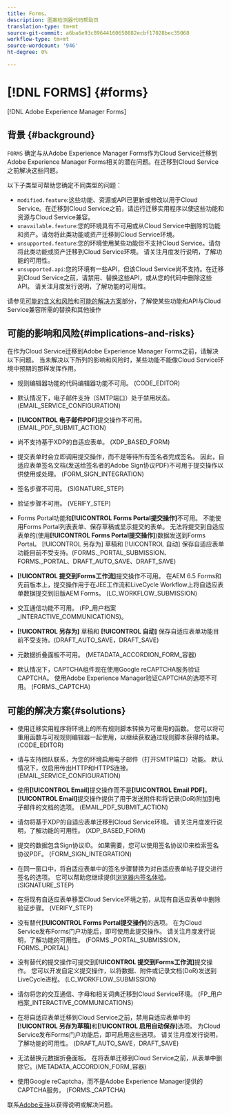```yaml
---
title: Forms。
description: 图案检测器代码帮助页
translation-type: tm+mt
source-git-commit: a6ba6e93c89644160650882ecbf17028bec35068
workflow-type: tm+mt
source-wordcount: '946'
ht-degree: 0%

---
```



# [!DNL FORMS] {#forms}

[!DNL Adobe Experience Manager Forms]

## 背景 {#background}

`FORMS` 确定与从Adobe Experience Manager Forms作为Cloud Service迁移到Adobe Experience Manager Forms相关的潜在问题。在迁移到Cloud Service之前解决这些问题。

以下子类型可帮助您确定不同类型的问题：

* `modified.feature`:这些功能、资源或API已更新或修改以用于Cloud Service。在迁移到Cloud Service之前，请运行迁移实用程序以使这些功能和资源与Cloud Service兼容。
* `unavailable.feature`:您的环境具有不可用或从Cloud Service中删除的功能和资产。请勿将此类功能或资产迁移到Cloud Service环境。
* `unsupported.feature`:您的环境使用某些功能但不支持Cloud Service。请勿将此类功能或资产迁移到Cloud Service环境。 请关注月度发行说明，了解功能的可用性。
* `unsupported.api`:您的环境有一些API，但该Cloud Service尚不支持。在迁移到Cloud Service之前，请禁用、替换这些API，或从您的代码中删除这些API。 请关注月度发行说明，了解功能的可用性。

请参见[可能的含义和风险](#implications-and-risks)和[可能的解决方案](#solutions)部分，了解使某些功能和API与Cloud Service兼容所需的替换和其他操作

## 可能的影响和风险{#implications-and-risks}

在作为Cloud Service迁移到Adobe Experience Manager Forms之前，请解决以下问题。 当未解决以下所列的影响和风险时，某些功能不能像Cloud Service环境中预期的那样发挥作用。

* 规则编辑器功能的代码编辑器功能不可用。 (CODE_EDITOR)

* 默认情况下，电子邮件支持（SMTP端口）处于禁用状态。 (EMAIL_SERVICE_CONFIGURATION)

* **[!UICONTROL 电子邮件PDF]**&#x200B;提交操作不可用。(EMAIL_PDF_SUBMIT_ACTION)

* 尚不支持基于XDP的自适应表单。 (XDP_BASED_FORM)

* 提交表单时会立即调用提交操作，而不是等待所有签名者完成签名。 因此，自适应表单签名文档(发送给签名者的Adobe Sign协议PDF)不可用于提交操作以供使用或处理。 (FORM_SIGN_INTEGRATION)

* 签名步骤不可用。 (SIGNATURE_STEP)

* 验证步骤不可用。 (VERIFY_STEP)

* Forms Portal功能和&#x200B;**[!UICONTROL Forms Portal提交操作]**&#x200B;不可用。 不能使用Forms Portal列表表单、保存草稿或显示提交的表单。 无法将提交到自适应表单的(使用&#x200B;**[!UICONTROL Forms Portal提交操作]**)数据发送到Forms Portal。 [!UICONTROL 另存为] 草稿和 [!UICONTROL 自动] 保存自适应表单功能目前不受支持。(FORMS._PORTAL_SUBMISSION、FORMS._PORTAL、DRAFT_AUTO_SAVE、DRAFT_SAVE)

* **[!UICONTROL 提交到Forms工作流]**&#x200B;提交操作不可用。 在AEM 6.5 Forms和先前版本上，提交操作用于在JEE工作流和LiveCycle Workflow上将自适应表单数据提交到旧版AEM Forms。 (LC_WORKFLOW_SUBMISSION)

* 交互通信功能不可用。  (FP_用户档案_INTERACTIVE_COMMUNICATIONS)。

* **[!UICONTROL 另存为]** 草稿和 **[!UICONTROL 自动]** 保存自适应表单功能目前不受支持。(DRAFT_AUTO_SAVE，DRAFT_SAVE)

* 元数据折叠面板不可用。 (METADATA_ACCORDION_FORM_容器)

* 默认情况下，CAPTCHA组件现在使用Google reCAPTCHA服务验证CAPTCHA。 使用Adobe Experience Manager验证CAPTCHA的选项不可用。 (FORMS._CAPTCHA)

## 可能的解决方案{#solutions}

* 使用迁移实用程序将环境上的所有规则脚本转换为可重用的函数。 您可以将可重用函数与可视规则编辑器一起使用，以继续获取通过规则脚本获得的结果。 (CODE_EDITOR)

* 请与支持团队联系，为您的环境启用电子邮件（打开SMTP端口）功能。 默认情况下，仅启用传出HTTP和HTTPS连接。 (EMAIL_SERVICE_CONFIGURATION)

* 使用&#x200B;**[!UICONTROL Email]**&#x200B;提交操作而不是&#x200B;**[!UICONTROL Email PDF]**。 **[!UICONTROL Email]**&#x200B;提交操作提供了用于发送附件和将记录(DoR)附加到电子邮件的文档的选项。 (EMAIL_PDF_SUBMIT_ACTION)

* 请勿将基于XDP的自适应表单迁移到Cloud Service环境。 请关注月度发行说明，了解功能的可用性。 (XDP_BASED_FORM)

* 提交的数据包含Sign协议ID。 如果需要，您可以使用签名协议ID来检索签名协议PDF。  (FORM_SIGN_INTEGRATION)

* 在同一窗口中，将自适应表单中的签名步骤替换为对自适应表单帖子提交进行签名的选项。 它可以帮助您继续提供[浏览器内签名体验](https://medium.com/adobetech/using-adobe-sign-to-e-sign-an-adaptive-form-heres-the-best-way-to-do-it-dc3e15f9b684)。 (SIGNATURE_STEP)

* 在将现有自适应表单移至Cloud Service环境之前，从现有自适应表单中删除验证步骤。 (VERIFY_STEP)

* 没有替代&#x200B;**[!UICONTROL Forms Portal提交操作]**&#x200B;的选项。 在为Cloud Service发布Forms门户功能后，即可使用此提交操作。 请关注月度发行说明，了解功能的可用性。 (FORMS._PORTAL_SUBMISSION， FORMS._PORTAL)

* 没有替代的提交操作可提交到&#x200B;**[!UICONTROL 提交到Forms工作流]**&#x200B;提交操作。 您可以开发自定义提交操作，以将数据、附件或记录文档(DoR)发送到LiveCycle进程。 (LC_WORKFLOW_SUBMISSION)

* 请勿将您的交互通信、字母和相关词典迁移到Cloud Service环境。 (FP_用户档案_INTERACTIVE_COMMUNICATIONS)

* 在将自适应表单迁移到Cloud Service之前，禁用自适应表单中的&#x200B;**[!UICONTROL 另存为草稿]**&#x200B;和&#x200B;**[!UICONTROL 启用自动保存]**&#x200B;选项。 为Cloud Service发布Forms门户功能后，即可启用这些选项。 请关注月度发行说明，了解功能的可用性。 (DRAFT_AUTO_SAVE，DRAFT_SAVE)

* 无法替换元数据折叠面板。 在将表单迁移到Cloud Service之前，从表单中删除它。(METADATA_ACCORDION_FORM_容器)

* 使用Google reCaptcha，而不是Adobe Experience Manager提供的CAPTCHA服务。 (FORMS._CAPTCHA)

联系[Adobe支持](https://helpx.adobe.com/enterprise/using/support-for-experience-cloud.html)以获得说明或解决问题。
